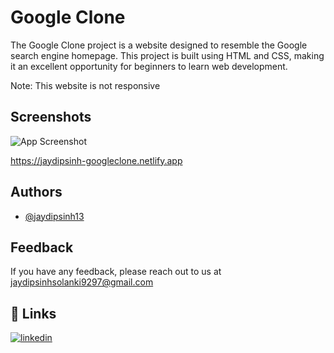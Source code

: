 # Google Clone

The Google Clone project is a website designed to resemble the Google search engine homepage. This project is built using HTML and CSS, making it an excellent opportunity for beginners to learn web development. 

Note: This website is not responsive 

## Screenshots

![App Screenshot](https://i.ibb.co/sF6tTbD/Screenshot-120.png)

https://jaydipsinh-googleclone.netlify.app

## Authors

- [@jaydipsinh13](https://www.github.com/jaydipsinh13)

## Feedback

If you have any feedback, please reach out to us at jaydipsinhsolanki9297@gmail.com


## 🔗 Links
[![linkedin](https://img.shields.io/badge/linkedin-0A66C2?style=for-the-badge&logo=linkedin&logoColor=white)](https://www.linkedin.com/in/jaydipsinhsolanki/)







